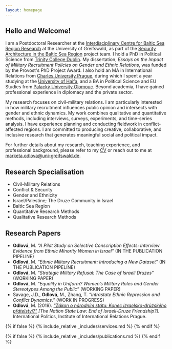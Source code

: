 ```yaml
---
layout: homepage
---
```


## Hello and Welcome!

I am a Postdoctoral Researcher at the [Interdisciplinary Centre for Baltic Sea Region Research](https://ifzo.uni-greifswald.de/en/) at the University of Greifswald, as part of the [Security Architecture in the Baltic Sea Region](https://ifzo.uni-greifswald.de/en/research/fragmented-transformations/translate-to-english-sicherheitsarchitektur-im-ostseeraum/) project team. I hold a PhD in Political Science from [Trinity College Dublin](http://tcd.ie). My dissertation, *Essays on the Impact of Military Recruitment Policies on Gender and Ethnic Relations*, was funded by the Provost's PhD Project Award. I also hold an MA in International Relations from [Charles University Prague](https://cuni.cz/UKEN-1.html), during which I spent a year studying at the [University of Haifa](https://uhaifa.org), and a BA in Political Science and EU Studies from [Palacký University Olomouc](https://www.upol.cz/en/). Beyond academia, I have gained professional experience in diplomacy and the private sector.

My research focuses on civil-military relations. I am particularly interested in how military recruitment influences public opinion and intersects with gender and ethnic dynamics. My work combines qualitative and quantitative methods, including interviews, surveys, experiments, and time-series analysis. I have experience planning and conducting fieldwork in conflict-affected regions. I am committed to producing creative, collaborative, and inclusive research that generates meaningful social and political impact.

For further details about my research, teaching experience, and professional background, please refer to my <a href="assets/files/curriculum_vitae.pdf" target="_blank">CV</a> or reach out to me at <a href="mailto:marketa.odlova@uni-greifswald.de">marketa.odlova@uni-greifswald.de</a>.

## Research Specialisation
- Civil-Military Relations
- Conflict & Security 
- Gender and Ethnicity
- Israel/Palestine; The Druze Community in Israel
- Baltic Sea Region
- Quantitative Research Methods
- Qualitative Research Methods

## Research Papers
- **Odlová**, M. *“A Pilot Study on Selective Conscription Effects: Interview Evidence from Ethnic Minority Women in Israel”* (IN THE PUBLICATION PIPELINE)
- **Odlová**, M. *“Ethnic Military Recruitment: Introducing a New Dataset”*  (IN THE PUBLICATION PIPELINE)
- **Odlová**, M. *“Strategic Military Refusal: The Case of Israeli Druzes”* (WORKING PAPER)
- **Odlová**, M. *“Equality in Uniform? Women’s Military Roles and Gender Stereotypes Among the Public”* (WORKING PAPER)
- Savage, J.D., **Odlová**, M., Zhang, T. *“Intrastate Ethnic Repression and Conflict Dynamics.”* (WORK IN PROGRESS)
- **Odlová**, M. (2019). *["Zákon o národním státu: Konec izraelsko-drúzského přátelství?"](https://www.iir.cz/en/zakon-o-narodnim-statu-konec-izraelsko-druzskeho-pratelstvi) [The Nation State Law: End of Israeli-Druze Friendship?].* International Politics, Institute of International Relations Prague.

{% if false %}
  {% include_relative _includes/services.md %}
{% endif %}

{% if false %}
  {% include_relative _includes/publications.md %}
{% endif %}